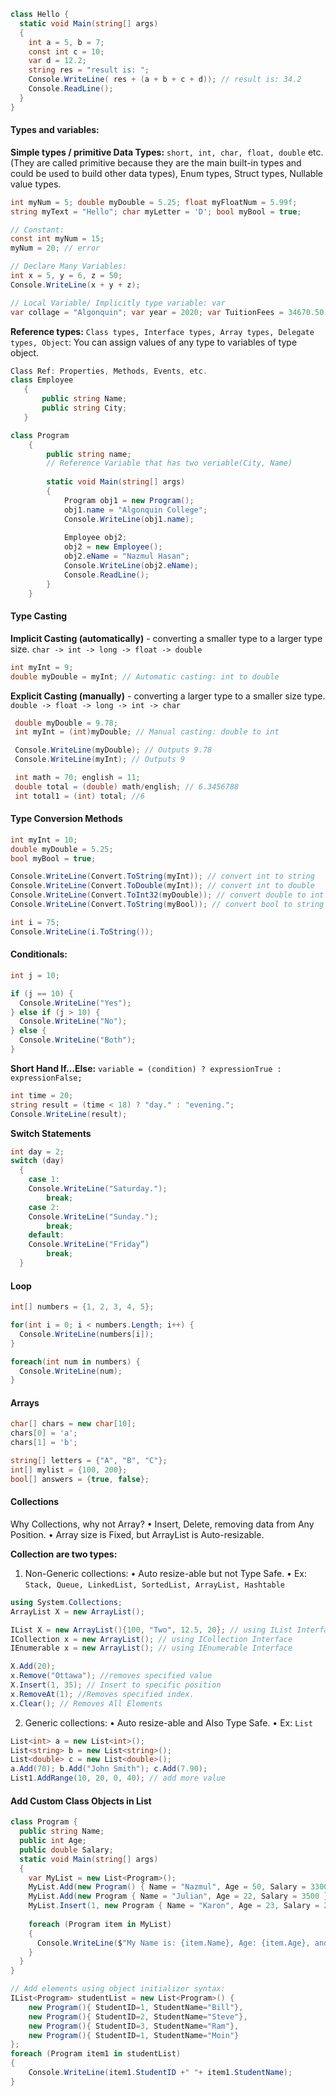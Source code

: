 
```c#
class Hello {
  static void Main(string[] args)
  {
    int a = 5, b = 7;
    const int c = 10;
    var d = 12.2;
    string res = "result is: ";
    Console.WriteLine( res + (a + b + c + d)); // result is: 34.2
    Console.ReadLine();
  }
}
```

#### Types and variables:

**Simple types / primitive Data Types:** 
`short, int, char, float, double` etc. (They are called primitive because they 
are the main built-in types and could be used to build other data types), Enum types, Struct types, Nullable value types.
```c#
int myNum = 5; double myDouble = 5.25; float myFloatNum = 5.99f;
string myText = "Hello"; char myLetter = 'D'; bool myBool = true;

// Constant:
const int myNum = 15;
myNum = 20; // error

// Declare Many Variables:
int x = 5, y = 6, z = 50;
Console.WriteLine(x + y + z);

// Local Variable/ Implicitly type variable: var
var collage = "Algonquin"; var year = 2020; var TuitionFees = 34670.50;
```

**Reference types:** `Class types, Interface types, Array types, Delegate types, Object`: You can assign values of any type to variables of type object.

```c#
Class Ref: Properties, Methods, Events, etc.
class Employee
   {
       public string Name;
       public string City;
   }

class Program
    {
        public string name;        
        // Reference Variable that has two veriable(City, Name) 
        
        static void Main(string[] args)
        {
            Program obj1 = new Program();
            obj1.name = "Algonquin College";
            Console.WriteLine(obj1.name);
 
            Employee obj2;
            obj2 = new Employee();
            obj2.eName = "Nazmul Hasan";
            Console.WriteLine(obj2.eName);
            Console.ReadLine();
        }
    }
```

#### Type Casting

**Implicit Casting (automatically)** - converting a smaller type to a larger type size.
`char -> int -> long -> float -> double`
```c#
int myInt = 9;
double myDouble = myInt; // Automatic casting: int to double
```

**Explicit Casting (manually)** - converting a larger type to a smaller size type.
`double -> float -> long -> int -> char`
```c#
 double myDouble = 9.78;
 int myInt = (int)myDouble; // Manual casting: double to int

 Console.WriteLine(myDouble); // Outputs 9.78
 Console.WriteLine(myInt); // Outputs 9

 int math = 70; english = 11;
 double total = (double) math/english; // 6.3456788
 int total1 = (int) total; //6
```
#### Type Conversion Methods
```c#
int myInt = 10;
double myDouble = 5.25;
bool myBool = true;

Console.WriteLine(Convert.ToString(myInt)); // convert int to string
Console.WriteLine(Convert.ToDouble(myInt)); // convert int to double
Console.WriteLine(Convert.ToInt32(myDouble)); // convert double to int
Console.WriteLine(Convert.ToString(myBool)); // convert bool to string

int i = 75;
Console.WriteLine(i.ToString());
```
#### Conditionals:
```c#
int j = 10;

if (j == 10) {
  Console.WriteLine("Yes");
} else if (j > 10) {
  Console.WriteLine("No");
} else {
  Console.WriteLine("Both");
}
```
**Short Hand If...Else:**
`variable = (condition) ? expressionTrue :  expressionFalse;`

```c#
int time = 20;
string result = (time < 18) ? "day." : "evening.";
Console.WriteLine(result);
```
**Switch Statements**
```c#
int day = 2;
switch (day)
  {
    case 1:
    Console.WriteLine("Saturday.");
        break;
    case 2:
    Console.WriteLine("Sunday.");
        break;
    default:
    Console.WriteLine("Friday”)
        break;
  }
```

#### Loop
```c#
int[] numbers = {1, 2, 3, 4, 5};

for(int i = 0; i < numbers.Length; i++) {
  Console.WriteLine(numbers[i]);
}

foreach(int num in numbers) {
  Console.WriteLine(num);
}
```
#### Arrays
```c#
char[] chars = new char[10];
chars[0] = 'a';
chars[1] = 'b';

string[] letters = {"A", "B", "C"};
int[] mylist = {100, 200};
bool[] answers = {true, false};
```

#### Collections
Why Collections, why not Array?
•	Insert, Delete, removing data from Any Position.
•	Array size is Fixed, but ArrayList is Auto-resizable.

**Collection are two types:**
1. Non-Generic collections: 
•	Auto resize-able but not Type Safe.
•	Ex: `Stack, Queue, LinkedList, SortedList, ArrayList, Hashtable`

```c#
using System.Collections;
ArrayList X = new ArrayList();

IList X = new ArrayList(){100, "Two", 12.5, 20}; // using IList Interface
ICollection x = new ArrayList(); // using ICollection Interface
IEnumerable x = new ArrayList(); // using IEnumerable Interface

X.Add(20);
x.Remove("Ottawa"); //removes specified value
X.Insert(1, 35); // Insert to specific position
x.RemoveAt(1); //Removes specified index. 
x.Clear(); // Removes All Elements
```
2. Generic collections:
•	Auto resize-able and Also Type Safe.
•	Ex: `List`
```c#
List<int> a = new List<int>();
List<string> b = new List<string>();
List<double> c = new List<double>();
a.Add(70); b.Add("John Smith"); c.Add(7.90);
List1.AddRange(10, 20, 0, 40); // add more value

```
#### Add Custom Class Objects in List
```c#
class Program {
  public string Name;
  public int Age;
  public double Salary;
  static void Main(string[] args)
  {
    var MyList = new List<Program>();
    MyList.Add(new Program() { Name = "Nazmul", Age = 50, Salary = 3300 });
    MyList.Add(new Program { Name = "Julian", Age = 22, Salary = 3500 });
    MyList.Insert(1, new Program { Name = "Karon", Age = 23, Salary = 2500 });
    
    foreach (Program item in MyList)
    {
      Console.WriteLine($"My Name is: {item.Name}, Age: {item.Age}, and Salary: {item.Salary}");
    }
  }
}
```
```c#
// Add elements using object initializer syntax:
IList<Program> studentList = new List<Program>() {
    new Program(){ StudentID=1, StudentName="Bill"},
    new Program(){ StudentID=2, StudentName="Steve"},
    new Program(){ StudentID=3, StudentName="Ram"},
    new Program(){ StudentID=1, StudentName="Moin"}
};
foreach (Program item1 in studentList)
{
    Console.WriteLine(item1.StudentID +" "+ item1.StudentName);
}
```





